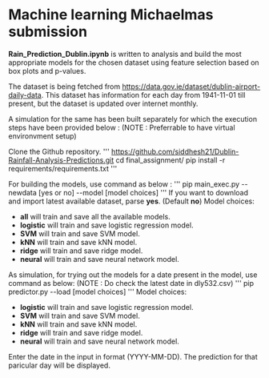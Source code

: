 # Machine learning Michaelmas submission

**Rain_Prediction_Dublin.ipynb** is written to analysis and build the most appropriate models for the chosen dataset using feature selection based on box plots and p-values.

The dataset is being fetched from https://data.gov.ie/dataset/dublin-airport-daily-data.
This dataset has information for each day from 1941-11-01 till present, but the dataset is updated over internet monthly.

A simulation for the same has been built separately for which the execution steps have been provided below :
(NOTE : Preferrable to have virtual environvment setup)

Clone the Github repository.
'''
https://github.com/siddhesh21/Dublin-Rainfall-Analysis-Predictions.git
cd final_assignment/
pip install -r requirements/requirements.txt
'''

For building the models, use command as below :
'''
pip main_exec.py --newdata [yes or no] --model [model choices]
'''
If you want to download and import latest available dataset, parse **yes**. (Default **no**)
Model choices:
* **all** will train and save all the available models.
* **logistic** will train and save logistic regression model.
* **SVM** will train and save SVM model.
* **kNN** will train and save kNN model.
* **ridge** will train and save ridge model.
* **neural** will train and save neural network model. 

As simulation, for trying out the models for a date present in the model, use command as below:
(NOTE : Do check the latest date in dly532.csv)
'''
pip predictor.py --load [model choices]
'''
Model choices:
* **logistic** will train and save logistic regression model.
* **SVM** will train and save SVM model.
* **kNN** will train and save kNN model.
* **ridge** will train and save ridge model.
* **neural** will train and save neural network model. 

Enter the date in the input in format (YYYY-MM-DD).
The prediction for that paricular day will be displayed.
